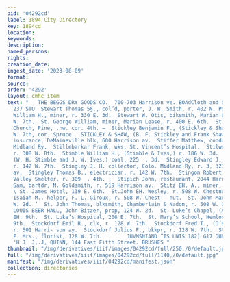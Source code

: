 ```yaml
---
pid: '04292cd'
label: 1894 City Directory
key: 1894cd
location: 
keywords: 
description: 
named_persons: 
rights: 
creation_date: 
ingest_date: '2023-08-09'
format: 
source: 
order: '4292'
layout: cmhc_item
text: "   THE BEGGS DRY GOODS CO.  700-703 Harrison ve. BOAdCloth and Suitings  STE
  237 STO  Stewart Thomas 5§., col’d, porter, J. W. Smith, r. 402 N. Poplar.  Stewart
  William H., miner, r. 330 E. 3d.  Stewart W. Otis, biksmith, Marian Lease, r. 217
  W. 7th.  St. George William, miner, Marian Lease, r. 400 E. 6th.  St. George’s Episcopal
  Church, Pine, .nw. cor. 4th. —  Stickley Benjamin F., (Stickley & Shaw,) r. 301
  W. 7th, cor. Spruce.  STICKLEY & SHAW, (B. F. Stickley and Frank Shaw,) general
  insurance, DeMaineville blk, 600 Harrison av.  Stiffer Matthew, conductor, Colo.
  Midland Ry.  Stillebarkar Frank, wks. St. Vincent’s Hospital.  Stilwell John C.,
  r. 308 W. 8th.  Stimble William H., (Stimble & Ives,) r. 186 W. 3d.  Stimble & Ives,
  (W. H. Stimble and J. W. Ives,) coal, 225  . 3d.  Stingley Edward J., electrician,
  r. 142 W. 7th.  Stingley J. H. collector, Colo. Midland Ry, r. 3, 321 Harri- son
  av.  Stingley Thomas B., electrician, r. 142 W. 7th.  Stingon Robert, sideman, Arkansas
  Valley Smelter, r. 309  . 4th. ;  Stipich John, restaurant, 2044 Harrison av.  Stiteler
  Sam, bartdr, M. Goldsmith, r. 519 Harrison av.  Stitz EH. A., miner, r. 116 E. 6th.
  \ St. James Hotel, 139 E. 6th.  St.John EH. Wesley, r. 508 W. Chestnut.  St.John
  Isaiah M.. helper, F. L. Giroux, r. 508 W. Chest-  nut.  St. John Mack, clk, 627
  W. 2d. ’  St. John Thomas, blksmith, Chamberlain & Nadon, r. 508 W. Chestnut.  ST.
  LOUIS BEER HALL, John Bitzer, prop, 124 W. 2d.  St. Luke’s Chapel, (A. M. E.,) 124
  EH. 9th.  St. Luke’s Hospital, 206 E. 7th.  St. Mary’s School, Hemlock, se. cor.
  9th.  Stockdorf Emil R., clk, r. 128 W. 7th.  Stockdorf Fred T., (O’Keefe & Stockdorf,)
  r. 501 Harri- son ay.  Stockdorf Julius F., bkkpr, r. 128 W. 7th.  Stockdorf J.
  F. Mrs., florist, 128 W. 7th.        JUVMSNIAND “IS UNIS 182] G17 DUE BOC 'SMIHONY
  'H J  J,.J, QUINN, 144 East Fifth Street. BRUSHES "
thumbnail: "/img/derivatives/iiif/images/04292cd/full/250,/0/default.jpg"
full: "/img/derivatives/iiif/images/04292cd/full/1140,/0/default.jpg"
manifest: "/img/derivatives/iiif/04292cd/manifest.json"
collection: directories
---
```

